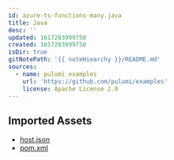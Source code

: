 ```yaml
---
id: azure-ts-functions-many.java
title: Java
desc: ''
updated: 1617203999750
created: 1617203999750
isDir: true
gitNotePath: '{{ noteHiearchy }}/README.md'
sources:
  - name: pulumi examples
    url: 'https://github.com/pulumi/examples'
    license: Apache License 2.0
---
```

## Imported Assets

- [host.json](/assets/host.json)
- [pom.xml](/assets/pom.xml)

